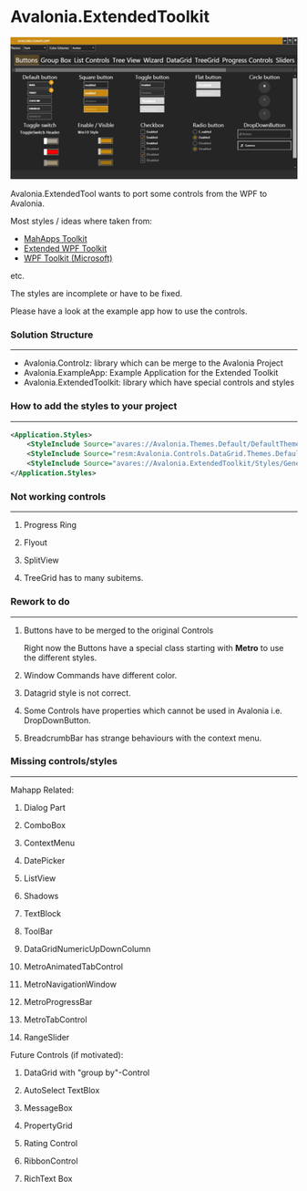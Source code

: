 # Avalonia.ExtendedToolkit


![alt text](github/Images/Avalonia.ExampleApp-Overview.gif "Main application")   



Avalonia.ExtendedTool wants to port some controls from the WPF to Avalonia.

Most styles / ideas where taken from:

- [MahApps Toolkit](https://github.com/MahApps/MahApps.Metro) 
- [Extended WPF Toolkit](https://github.com/xceedsoftware/wpftoolkit)
- [WPF Toolkit (Microsoft)](https://github.com/dotnet/wpf)

etc.



The styles are incomplete or have to be fixed.

Please have a look at the example app how to use the controls.

### Solution Structure

------

- Avalonia.Controlz: library which can be merge to the Avalonia Project 
- Avalonia.ExampleApp: Example Application for the Extended Toolkit
- Avalonia.ExtendedToolkit: library which have special controls and styles



### How to add the styles to your project

------




```xml	
<Application.Styles>
	<StyleInclude Source="avares://Avalonia.Themes.Default/DefaultTheme.xaml"/>
	<StyleInclude Source="resm:Avalonia.Controls.DataGrid.Themes.Default.xaml?assembly=Avalonia.Controls.DataGrid" />
	<StyleInclude Source="avares://Avalonia.ExtendedToolkit/Styles/Generic.xaml"/>
</Application.Styles>
```

### Not working controls

------



1. Progress Ring

2. Flyout

3. SplitView

4. TreeGrid has to many subitems.

   

### Rework to do

------



1. Buttons have to be merged to the original Controls

   Right now the Buttons have a special class starting with **Metro** to use the different styles.

2. Window Commands have different color.

3. Datagrid style is not correct.

4. Some Controls have properties which cannot be used in Avalonia i.e. DropDownButton.

5. BreadcrumbBar has strange behaviours with the context menu.

   

### Missing controls/styles

------

Mahapp Related:

1. Dialog Part

2. ComboBox

3. ContextMenu

4. DatePicker

5. ListView

6. Shadows

7. TextBlock

8. ToolBar

9. DataGridNumericUpDownColumn

10. MetroAnimatedTabControl

11. MetroNavigationWindow

12. MetroProgressBar

13. MetroTabControl

14. RangeSlider

    

Future Controls (if motivated):

1. DataGrid with "group by"-Control

3. AutoSelect TextBlox

4. MessageBox

5. PropertyGrid

6. Rating Control

7. RibbonControl

8. RichText Box

   


